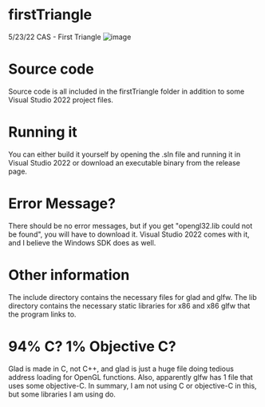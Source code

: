 # firstTriangle
5/23/22 CAS - First Triangle
![image](https://user-images.githubusercontent.com/103293120/169907794-1ff5f706-57a4-4fa0-899f-8943687a7704.png)


<h1> Source code </h1>
<p> Source code is all included in the firstTriangle folder in addition to some Visual Studio 2022 project files. </p>

<h1> Running it </h1>
<p> You can either build it yourself by opening the .sln file and running it in Visual Studio 2022 or download an executable binary from the release page. </p>

<h1> Error Message? </h1>
<p> There should be no error messages, but if you get "opengl32.lib could not be found", you will have to download it. Visual Studio 2022 comes with it, and I believe the Windows SDK does as well. </p>
  
<h1> Other information </h1>
<p> The include directory contains the necessary files for glad and glfw. The lib directory contains the necessary static libraries for x86 and x86 glfw that the program links to. </p>

<h1> 94% C? 1% Objective C? </h1>
<p> Glad is made in C, not C++, and glad is just a huge file doing tedious address loading for OpenGL functions. Also, apparently glfw has 1 file that uses some objective-C. In summary, I am not using C or objective-C in this, but some libraries I am using do. </p>
